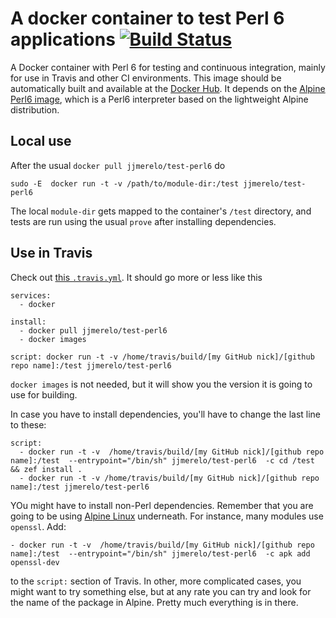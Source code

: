 # A docker container to test Perl 6 applications [![Build Status](https://travis-ci.org/JJ/test-perl6.svg?branch=master)](https://travis-ci.org/JJ/test-perl6)

A Docker container with Perl 6 for testing and continuous integration, mainly for use in Travis and other CI environments. This image should be automatically built and available at the [Docker Hub](https://hub.docker.com/r/jjmerelo/test-perl6/). It depends on the [Alpine Perl6 image](https://hub.docker.com/r/jjmerelo/alpine-perl6/), which is a Perl6 interpreter based on the lightweight Alpine distribution.

## Local use

After the usual `docker pull jjmerelo/test-perl6` do

	sudo -E  docker run -t -v /path/to/module-dir:/test jjmerelo/test-perl6 

The local `module-dir` gets mapped to the container's `/test` directory,
and tests are run using the usual `prove` after installing
dependencies. 

## Use in Travis

Check out [this `.travis.yml`](https://github.com/JJ/perl6-Math-Sequences/blob/master/.travis.yml). It should go more or less like this

~~~
services:
  - docker

install:
  - docker pull jjmerelo/test-perl6
  - docker images

script: docker run -t -v /home/travis/build/[my GitHub nick]/[github repo name]:/test jjmerelo/test-perl6 
~~~

`docker images` is not needed, but it will show you the version it is
going to use for building. 

In case you have to install dependencies, you'll have to change the last line to these:


~~~
script: 
  - docker run -t -v  /home/travis/build/[my GitHub nick]/[github repo name]:/test  --entrypoint="/bin/sh" jjmerelo/test-perl6  -c cd /test && zef install .
  - docker run -t -v /home/travis/build/[my GitHub nick]/[github repo name]:/test jjmerelo/test-perl6 
~~~

YOu might have to install non-Perl dependencies. Remember that you are
going to be using [Alpine Linux](https://alpinelinux.org/)
underneath. For instance, many modules use `openssl`. Add:

    - docker run -t -v  /home/travis/build/[my GitHub nick]/[github repo name]:/test  --entrypoint="/bin/sh" jjmerelo/test-perl6  -c apk add openssl-dev
	
to the `script:` section of Travis. In other, more complicated cases, you might want to try something else, but at any rate you can try and look for the name of the package in Alpine. Pretty much everything is in there. 

